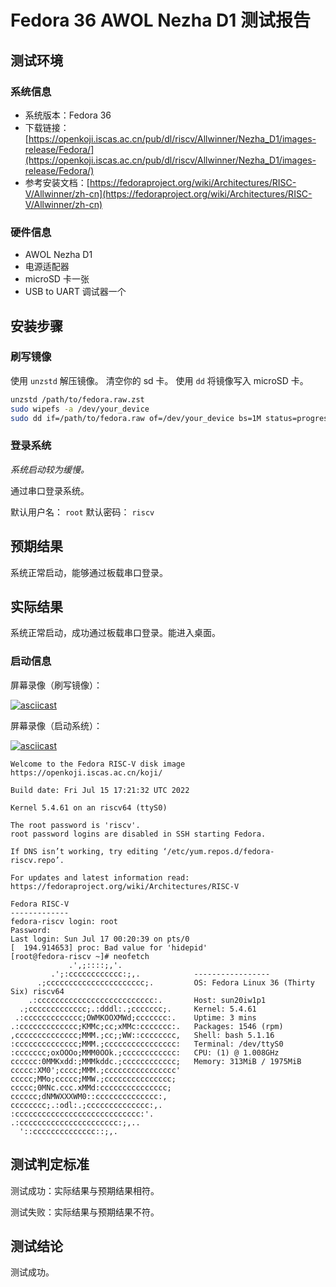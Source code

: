 # Fedora 36 AWOL Nezha D1 测试报告

## 测试环境

### 系统信息

- 系统版本：Fedora 36
- 下载链接：[https://openkoji.iscas.ac.cn/pub/dl/riscv/Allwinner/Nezha_D1/images-release/Fedora/](https://openkoji.iscas.ac.cn/pub/dl/riscv/Allwinner/Nezha_D1/images-release/Fedora/)
- 参考安装文档：[https://fedoraproject.org/wiki/Architectures/RISC-V/Allwinner/zh-cn](https://fedoraproject.org/wiki/Architectures/RISC-V/Allwinner/zh-cn)

### 硬件信息

- AWOL Nezha D1 
- 电源适配器
- microSD 卡一张
- USB to UART 调试器一个

## 安装步骤

### 刷写镜像

使用 `unzstd` 解压镜像。
清空你的 sd 卡。
使用 `dd` 将镜像写入 microSD 卡。

```bash
unzstd /path/to/fedora.raw.zst
sudo wipefs -a /dev/your_device
sudo dd if=/path/to/fedora.raw of=/dev/your_device bs=1M status=progress
```

### 登录系统

*系统启动较为缓慢。*

通过串口登录系统。

默认用户名： `root`
默认密码： `riscv`

## 预期结果

系统正常启动，能够通过板载串口登录。

## 实际结果

系统正常启动，成功通过板载串口登录。能进入桌面。

### 启动信息

屏幕录像（刷写镜像）：

[![asciicast](https://asciinema.org/a/yAMbaiYvBPLsyUPujOFey6zU3.svg)](https://asciinema.org/a/yAMbaiYvBPLsyUPujOFey6zU3)

屏幕录像（启动系统）：

[![asciicast](https://asciinema.org/a/Evalgi6VgUvxs4gUmCtzC8n7j.svg)](https://asciinema.org/a/Evalgi6VgUvxs4gUmCtzC8n7j)

```log
Welcome to the Fedora RISC-V disk image
https://openkoji.iscas.ac.cn/koji/

Build date: Fri Jul 15 17:21:32 UTC 2022

Kernel 5.4.61 on an riscv64 (ttyS0)

The root password is 'riscv'.
root password logins are disabled in SSH starting Fedora.

If DNS isn’t working, try editing ‘/etc/yum.repos.d/fedora-riscv.repo’.

For updates and latest information read:
https://fedoraproject.org/wiki/Architectures/RISC-V

Fedora RISC-V
-------------
fedora-riscv login: root
Password: 
Last login: Sun Jul 17 00:20:39 on pts/0
[  194.914653] proc: Bad value for 'hidepid'
[root@fedora-riscv ~]# neofetch 
             .',;::::;,'.                                                                                                       
         .';:cccccccccccc:;,.            ----------------- 
      .;cccccccccccccccccccccc;.         OS: Fedora Linux 36 (Thirty Six) riscv64 
    .:cccccccccccccccccccccccccc:.       Host: sun20iw1p1 
  .;ccccccccccccc;.:dddl:.;ccccccc;.     Kernel: 5.4.61 
 .:ccccccccccccc;OWMKOOXMWd;ccccccc:.    Uptime: 3 mins 
.:ccccccccccccc;KMMc;cc;xMMc:ccccccc:.   Packages: 1546 (rpm) 
,cccccccccccccc;MMM.;cc;;WW::cccccccc,   Shell: bash 5.1.16 
:cccccccccccccc;MMM.;cccccccccccccccc:   Terminal: /dev/ttyS0 
:ccccccc;oxOOOo;MMM0OOk.;cccccccccccc:   CPU: (1) @ 1.008GHz 
cccccc:0MMKxdd:;MMMkddc.;cccccccccccc;   Memory: 313MiB / 1975MiB 
ccccc:XM0';cccc;MMM.;cccccccccccccccc'
ccccc;MMo;ccccc;MMW.;ccccccccccccccc;                            
ccccc;0MNc.ccc.xMMd:ccccccccccccccc;                             
cccccc;dNMWXXXWM0::cccccccccccccc:,
cccccccc;.:odl:.;cccccccccccccc:,.
:cccccccccccccccccccccccccccc:'.
.:cccccccccccccccccccccc:;,..
  '::cccccccccccccc::;,.

```

## 测试判定标准

测试成功：实际结果与预期结果相符。

测试失败：实际结果与预期结果不符。

## 测试结论

测试成功。
